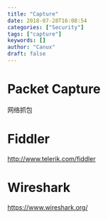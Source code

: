 ```yaml
---
title: "Capture"
date: 2018-07-28T16:08:54
categories: ["Security"]
tags: ["capture"]
keywords: []
author: "Canux"
draft: false
---
```


# Packet Capture

网络抓包

# Fiddler

<http://www.telerik.com/fiddler>

# Wireshark

<https://www.wireshark.org/>


